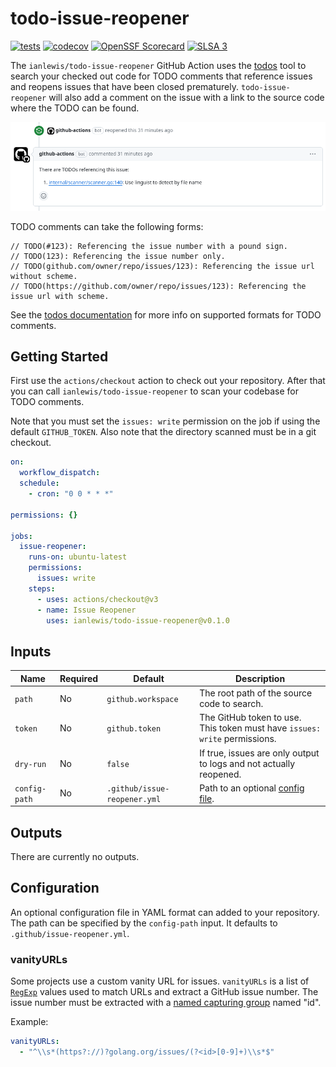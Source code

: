 # todo-issue-reopener

[![tests](https://github.com/ianlewis/todo-issue-reopener/actions/workflows/pre-submit.units.yml/badge.svg)](https://github.com/ianlewis/todo-issue-reopener/actions/workflows/pre-submit.units.yml)
[![codecov](https://codecov.io/gh/ianlewis/todo-issue-reopener/graph/badge.svg?token=KFDFRHMBU5)](https://codecov.io/gh/ianlewis/todo-issue-reopener)
[![OpenSSF Scorecard](https://api.securityscorecards.dev/projects/github.com/ianlewis/todo-issue-reopener/badge)](https://api.securityscorecards.dev/projects/github.com/ianlewis/todo-issue-reopener)
[![SLSA 3](https://slsa.dev/images/gh-badge-level3.svg)](https://slsa.dev)

The `ianlewis/todo-issue-reopener` GitHub Action uses the
[todos](https://github.com/ianlewis/todos) tool to search your checked out code
for TODO comments that reference issues and reopens issues that have been
closed prematurely. `todo-issue-reopener` will also add a comment on the issue
with a link to the source code where the TODO can be found.

![reopened issue comment](./comment.png)

TODO comments can take the following forms:

```golang
// TODO(#123): Referencing the issue number with a pound sign.
// TODO(123): Referencing the issue number only.
// TODO(github.com/owner/repo/issues/123): Referencing the issue url without scheme.
// TODO(https://github.com/owner/repo/issues/123): Referencing the issue url with scheme.
```

See the [todos documentation](https://github.com/ianlewis/todos/blob/main/README.md#todo-comment-format)
for more info on supported formats for TODO comments.

## Getting Started

First use the `actions/checkout` action to check out your repository. After
that you can call `ianlewis/todo-issue-reopener` to scan your codebase for TODO
comments.

Note that you must set the `issues: write` permission on the job if using the
default `GITHUB_TOKEN`. Also note that the directory scanned must be in a git
checkout.

```yaml
on:
  workflow_dispatch:
  schedule:
    - cron: "0 0 * * *"

permissions: {}

jobs:
  issue-reopener:
    runs-on: ubuntu-latest
    permissions:
      issues: write
    steps:
      - uses: actions/checkout@v3
      - name: Issue Reopener
        uses: ianlewis/todo-issue-reopener@v0.1.0
```

## Inputs

| Name          | Required | Default                      | Description                                                                |
| ------------- | -------- | ---------------------------- | -------------------------------------------------------------------------- |
| `path`        | No       | `github.workspace`           | The root path of the source code to search.                                |
| `token`       | No       | `github.token`               | The GitHub token to use. This token must have `issues: write` permissions. |
| `dry-run`     | No       | `false`                      | If true, issues are only output to logs and not actually reopened.         |
| `config-path` | No       | `.github/issue-reopener.yml` | Path to an optional [config file](#configuration).                         |

## Outputs

There are currently no outputs.

## Configuration

An optional configuration file in YAML format can added to your repository. The
path can be specified by the `config-path` input. It defaults to
`.github/issue-reopener.yml`.

### vanityURLs

Some projects use a custom vanity URL for issues. `vanityURLs` is a list of
[`RegExp`](https://developer.mozilla.org/en-US/docs/Web/JavaScript/Reference/Global_Objects/RegExp)
values used to match URLs and extract a GitHub issue number. The issue number
must be extracted with a
[named capturing group](https://developer.mozilla.org/en-US/docs/Web/JavaScript/Reference/Regular_expressions/Named_capturing_group)
named "id".

Example:

```yaml
vanityURLs:
  - "^\\s*(https?://)?golang.org/issues/(?<id>[0-9]+)\\s*$"
```

